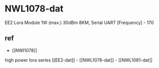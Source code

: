 
# NWL1078-dat 

EE2 Lora Module 1W (max.) 30dBm 8KM, Serial UART [Frequency] - 170

## ref 

- [[NWI1078]]

high power lora series [[EE2-dat]] - [[NWL1078-dat]] - [[NWL1081-dat]]